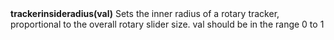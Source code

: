 <a name="trackerinsideradius"><h3 style="padding-top: 40px; margin-top: 40px;"></h3></a>
**trackerinsideradius(val)** Sets the inner radius of a rotary tracker, proportional to the overall rotary slider size. val should be in the range 0 to 1

<!--UPDATE WIDGET_IN_CSOUND
    SIdent sprintf "trackerinsideradius(%f) ", rnd(10)/10
    SIdentifier strcat SIdentifier, SIdent
-->